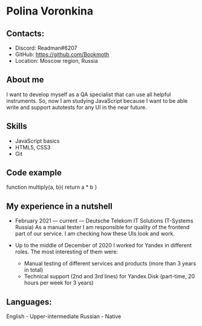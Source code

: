 # Polina Voronkina 

## Contacts:
* Discord: Readman#6207
* GitHub: https://github.com/Bookmoth
* Location: Moscow region, Russia

## About me
I want to develop myself as a QA specialist that can use all helpful instruments. So, now I am studying JavaScript because I want to be able write and support autotests for any UI in the near future.

## Skills
* JavaScript basics
* HTML5, CSS3
* Git

## Code example
function multiply(a, b){
return  a * b
}

## My experience in a nutshell 
* February 2021 — current — Deutsche Telekom IT Solutions (T-Systems Russia)
As a manual tester I am responsible for quality of the frontend part of our service. I am checking how these UIs look and work. 

* Up to the middle of December of 2020 I worked for Yandex in different roles. The most interesting of them were:
    + Manual testing of different services and products (more than 3 years in total)
    + Technical support (2nd and 3rd lines) for Yandex.Disk (part-time, 20 hours per week for 3 years)

## Languages:
English - Upper-intermediate
Russian - Native